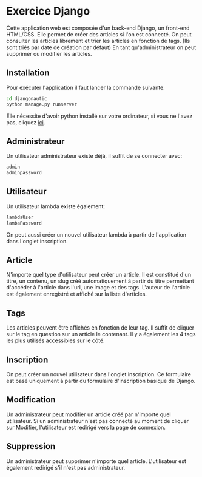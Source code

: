 # Exercice Django

Cette application web est composée d'un back-end Django, un front-end HTML/CSS.
Elle permet de créer des articles si l'on est connecté.
On peut consulter les articles librement et trier les articles en fonction de tags. (Ils sont triés par date de création par défaut)
En tant qu'administrateur on peut supprimer ou modifier les articles.

## Installation

Pour exécuter l'application il faut lancer la commande suivante:

```bash
cd djangonautic
python manage.py runserver
```
Elle nécessite d'avoir python installé sur votre ordinateur, si vous ne l'avez pas, cliquez [ici](https://www.python.org/downloads/).

## Administrateur
Un utilisateur administrateur existe déjà, il suffit de se connecter avec:

```python
admin
adminpassword
```

## Utilisateur
Un utilisateur lambda existe également:

```python
lambdaUser
lambaPassword
```
On peut aussi créer un nouvel utilisateur lambda à partir de l'application dans l'onglet inscription.

## Article
N'importe quel type d'utilisateur peut créer un article. Il est constitué d'un titre, un contenu, un slug créé automatiquement à partir du titre permettant d'accéder à l'article dans l'url, une image et des tags. L'auteur de l'article est également enregistré et affiché sur la liste d'articles.

## Tags
Les articles peuvent être affichés en fonction de leur tag. Il suffit de cliquer sur le tag en question sur un article le contenant. Il y a également les 4 tags les plus utilisés accessibles sur le côté.

## Inscription
On peut créer un nouvel utilisateur dans l'onglet inscription. Ce formulaire est basé uniquement à partir du formulaire d'inscription basique de Django.

## Modification
Un administrateur peut modifier un article créé par n'importe quel utilisateur. Si un administrateur n'est pas connecté au moment de cliquer sur Modifier, l'utilisateur est redirigé vers la page de connexion.

## Suppression
Un administrateur peut supprimer n'importe quel article. L'utilisateur est également redirigé s'il n'est pas administrateur.
